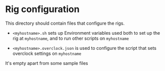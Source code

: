 # Rig configuration

This directory should contain files that configure the rigs.

   - `<myhostname>.sh` sets up Environment variables used both to set up the rig at `myhostname`, and to run other scripts on `myhostname`

   - `<myhostname>.overclock.json` is used to configure the script that sets overclock settings on `myhostname`
   
It's empty apart from some sample files
   
